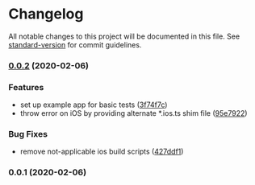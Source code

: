 # Changelog

All notable changes to this project will be documented in this file. See [standard-version](https://github.com/conventional-changelog/standard-version) for commit guidelines.

### [0.0.2](https://github.com/runtrizapps/react-native-android-appcheck/compare/v0.0.1...v0.0.2) (2020-02-06)


### Features

* set up example app for basic tests ([3f74f7c](https://github.com/runtrizapps/react-native-android-appcheck/commit/3f74f7c184548e25d5f092dfedeb05e38e66eda5))
* throw error on iOS by providing alternate *.ios.ts shim file ([95e7922](https://github.com/runtrizapps/react-native-android-appcheck/commit/95e792227be941adbffc8ae3494b8b85690da47d))


### Bug Fixes

* remove not-applicable ios build scripts ([427ddf1](https://github.com/runtrizapps/react-native-android-appcheck/commit/427ddf1db8cddac42184d4af8f8913c3d537ae7a))

### 0.0.1 (2020-02-06)
